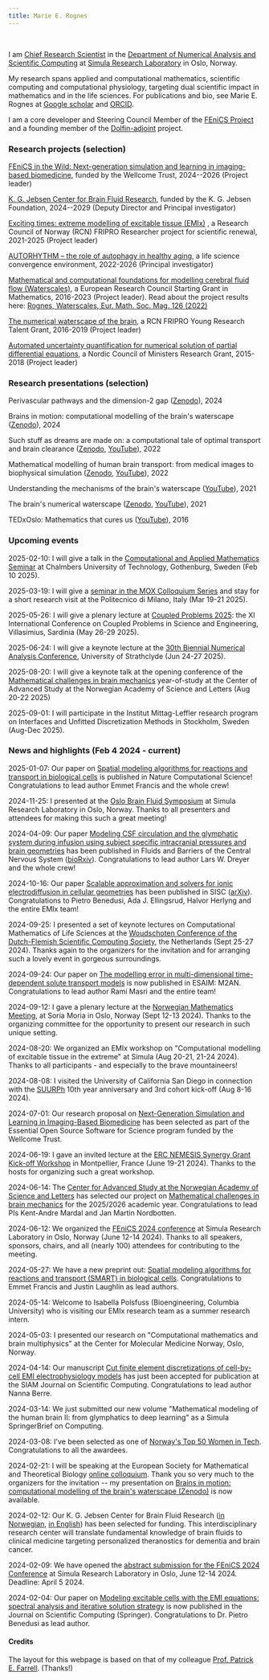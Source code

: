 ```yaml
---
title: Marie E. Rognes
---
```


&nbsp;
&nbsp;

I am [Chief Research Scientist](https://www.simula.no/people/meg) in
the [Department of Numerical Analysis and Scientific
Computing](https://www.simula.no/research/research-departments/numerical-analysis-and-scientific-computing)
at [Simula Research Laboratory](https://www.simula.no) in Oslo,
Norway. 

My research spans applied and computational mathematics, scientific
computing and computational physiology, targeting dual scientific
impact in mathematics and in the life sciences. For publications and
bio, see Marie E. Rognes at [Google
scholar](https://scholar.google.com/citations?user=BHyQJSAAAAAJ&hl=en)
and [ORCID](https://orcid.org/0000-0002-6872-3710).

I am a core developer and Steering Council Member of the [FEniCS
Project](https://www.fenicsproject.org) and a founding member of the
[Dolfin-adjoint](https://www.dolfin-adjoint.org/en/latest/) project. 

<h3>Research projects (selection) </h3>

[FEniCS in the Wild: Next-generation simulation and learning in imaging-based biomedicine](https://www.simula.no/about/news/funding-awarded-next-generation-simulation-learning-imaging-based-biomedicine), funded by the Wellcome Trust, 2024--2026 (Project leader)

[K. G. Jebsen Center for Brain Fluid Research](https://www.med.uio.no/klinmed/forskning/sentre/kg-jebsen-hjerneveske/), funded by the K. G. Jebsen Foundation, 2024--2029 (Deputy Director and Principal investigator)

[Exciting times: extreme modelling of excitable tissue (EMIx)](https://www.simula.no/research/projects/exciting-times-extreme-modelling-excitable-tissue-emix) , a Research Council of Norway (RCN) FRIPRO Researcher project for scientific renewal, 2021-2025 (Project leader)
 
[AUTORHYTHM – the role of autophagy in healthy aging](https://www.uio.no/english/research/strategic-research-areas/life-science/research/convergence-environments/autorhythm/), a life science convergence environment, 2022-2026 (Principal investigator)
 
[Mathematical and computational foundations for modelling cerebral fluid flow (Waterscales)](https://www.simula.no/research/projects/waterscales-mathematical-and-computational-foundations-modeling-cerebral-fluid), a European Research Council Starting Grant in Mathematics, 2016-2023 (Project leader). Read about the project results here: [Rognes, Waterscales, Eur. Math. Soc. Mag. 126 (2022)](https://euromathsoc.org/magazine/articles/115)
 
[The numerical waterscape of the brain](https://www.simula.no/research/projects/waterscape-numerical-waterscape-brain), a RCN FRIPRO Young Research Talent Grant, 2016-2019 (Project leader)
 
[Automated uncertainty quantification for numerical solution of partial differential equations](https://www.simula.no/research/projects/auq-pde-automated-uncertainty-quantification-numerical-solutions-partial), a Nordic Council of Ministers Research Grant, 2015-2018 (Project leader)

<h3>Research presentations (selection) </h3>

Perivascular pathways and the dimension-2 gap ([Zenodo](https://zenodo.org/doi/10.5281/zenodo.12192254)), 2024

Brains in motion: computational modelling of the brain's waterscape ([Zenodo](https://doi.org/10.5281/zenodo.10687990)), 2024

Such stuff as dreams are made on: a computational tale of optimal transport and brain clearance ([Zenodo](https://doi.org/10.5281/zenodo.7838956), [YouTube](https://youtu.be/bX0Jm8BgF7o?si=uG1M8Yz8qWUNw0vC)), 2022
 
Mathematical modelling of human brain transport: from medical images to biophysical simulation ([Zenodo](https://doi.org/10.5281/zenodo.6401763), [YouTube](https://youtu.be/HSuVn8KJL-w?si=jxmdJGlpKN9JwN-1)), 2022

Understanding the mechanisms of the brain's waterscape ([YouTube](https://youtu.be/Uis7-h3iWug?si=3HQ1_okdAve6NZzF)), 2021

The brain's numerical waterscape ([Zenodo](https://doi.org/10.5281/zenodo.10688045), [YouTube](https://youtu.be/PcCuZiAJlEc?si=ra4Ley3k3btaMNnx)), 2021

TEDxOslo: Mathematics that cures us ([YouTube](https://youtu.be/FW1Z7cSUjmI?si=25TIWt5Lp980GfNl)), 2016 

<h3 id="future">Upcoming events</h3>

<p>2025-02-10: I will give a talk in the <a href="https://researchseminars.org/seminar/cam">Computational and Applied Mathematics Seminar</a> at Chalmbers University of Technology, Gothenburg, Sweden (Feb 10 2025). </p>
<p>2025-03-19: I will give a <a href="https://mox.polimi.it/mox-colloquia-seminars-list/mox-seminars/?id_evento=2516">seminar in the MOX Colloquium Series</a> and stay for a short research visit at the Politecnico di Milano, Italy (Mar 19-21 2025). </p>
<p>2025-05-26: I will give a plenary lecture at <a href="https://coupled2025.cimne.com/">Coupled Problems 2025</a>: the XI International Conference on Coupled Problems in Science and Engineering, Villasimius, Sardinia (May 26-29 2025).</p>
<p>2025-06-24: I will give a keynote lecture at the <a href="https://numericalanalysisconference.org.uk/conferences/2025">30th Biennial Numerical Analysis Conference</a>, University of Strathclyde (Jun 24-27 2025).</p> 
<p>2025-08-20: I will give a keynote talk at the opening conference of the <a href="https://cas-nor.no/news/announcing-cas-projects-20252026">Mathematical challenges in brain mechanics</a> year-of-study at the Center of Advanced Study at the Norwegian Academy of Science and Letters (Aug 20-22 2025) </p>
<p>2025-09-01: I will participate in the Institut Mittag-Leffler research program on Interfaces and Unfitted Discretization Methods in Stockholm, Sweden (Aug-Dec 2025).</p> 

<h3 id="news">News and highlights (Feb 4 2024 - current)</h3>

<p>2025-01-07: Our paper on <a href="https://doi.org/10.1038/s43588-024-00745-x">Spatial modeling algorithms for reactions and transport in biological cells</a> is published in Nature Computational Science! Congratulations to lead author Emmet Francis and the whole crew!</p>
<p>2024-11-25: I presented at the <a href="https://www.med.uio.no/klinmed/english/research/centres/kg-jebsen-brain-fluid/news-and-events/events/2024/oslo-brain-fluid-symposium.html">Oslo Brain Fluid Symposium</a> at Simula Research Laboratory in Oslo, Norway. Thanks to all presenters and attendees for making this such a great meeting! </p>
<p>2024-04-09: Our paper <a href="https://fluidsbarrierscns.biomedcentral.com/articles/10.1186/s12987-024-00582-0">Modeling CSF circulation and the glymphatic system during infusion using subject specific intracranial pressures and brain geometries</a> has been published in Fluids and Barriers of the Central Nervous System (<a href="https://doi.org/10.1186/s12987-024-00582-0">bioRxiv</a>). Congratulations to lead author Lars W. Dreyer and the whole crew! </p>
<p>2024-10-16: Our paper <a href="https://epubs.siam.org/doi/10.1137/24M1644717">Scalable approximation and solvers for ionic electrodiffusion in cellular geometries</a> has been published in SISC (<a href="https://arxiv.org/abs/2403.04491">arXiv</a>). Congratulations to Pietro Benedusi, Ada J. Ellingsrud, Halvor Herlyng and the entire EMIx team! </p>
<p>2024-09-25: I presented a set of keynote lectures on Computational Mathematics of Life Sciences at the <a href="https://wsc.project.cwi.nl/woudschoten-conferences/2024-conference">Woudschoten Conference of the Dutch-Flemish Scientific Computing Society</a>, the Netherlands (Sept 25-27 2024). Thanks again to the organizers for the invitation and for arranging such a lovely event in gorgeous surroundings. </p>
<p>2024-09-24: Our paper on <a href="https://www.esaim-m2an.org/articles/m2an/abs/2024/05/m2an230121/m2an230121.html">The modelling error in multi-dimensional time-dependent solute transport models</a> is now published in ESAIM: M2AN. Congratulations to lead author Rami Masri and the entire team! </p>
<p>2024-09-12: I gave a plenary lecture at the <a href="https://www.mn.uio.no/math/forskning/aktuelt/arrangementer/konferanser/nmm24/">Norwegian Mathematics Meeting</a>, at Soria Moria in Oslo, Norway (Sept 12-13 2024). Thanks to the organizing committee for the opportunity to present our research in such unique setting. </p>
<p>2024-08-20: We organized an EMIx workshop on "Computational modelling of excitable tissue in the extreme" at Simula (Aug 20-21, 21-24 2024). Thanks to all participants - and especially to the brave mountaineers! </p>
<p>2024-08-08: I visited the University of California San Diego in connection with the <a href="https://www.simula.no/education/research-exchanges/suurph">SUURPh</a> 10th year anniversary and 3rd cohort kick-off (Aug 8-16 2024). </p>
<p>2024-07-01: Our research proposal on <a href="https://chanzuckerberg.com/eoss/proposals/next-generation-simulation-and-learning-in-imaging-based-biomedicine/">Next-Generation Simulation and Learning in Imaging-Based Biomedicine</a> has been selected as part of the Essential Open Source Software for Science program funded by the Wellcome Trust. </p>
<p>2024-06-19: I gave an invited lecture at the <a href="https://erc-nemesis.eu/events/workshop-montpellier">ERC NEMESIS Synergy Grant Kick-off Workshop</a> in Montpellier, France (June 19-21 2024). Thanks to the hosts for organizing such a great workshop. </p>
<p>2024-06-14: The <a href="https://cas-nor.no/">Center for Advanced Study at the Norwegian Academy of Science and Letters</a> has selected our project on <a href="https://cas-nor.no/index.php/project/mathematical-challenges-brain-mechanics">Mathematical challenges in brain mechanics</a> for the 2025/2026 academic year. Congratulations to lead PIs Kent-Andre Mardal and Jan Martin Nordbotten. </p>
<p>2024-06-12: We organized the <a href="https://fenicsproject.org/fenics-2024/">FEniCS 2024 conference</a> at Simula Research Laboratory in Oslo, Norway (June 12-14 2024). Thanks to all speakers, sponsors, chairs, and all (nearly 100) attendees for contributing to the meeting.</p>
<p>2024-05-27: We have a new preprint out: <a href="https://doi.org/10.1101/2024.05.23.595604">Spatial modeling algorithms for reactions and transport (SMART) in biological cells</a>. Congratulations to Emmet Francis and Justin Laughlin as lead authors. </p>
<p>2024-05-14: Welcome to Isabella Polsfuss (Bioengineering, Columbia University) who is visiting our EMIx research team as a summer research intern. </p>
<p>2024-05-03: I presented our research on "Computational mathematics and brain multiphysics" at the Center for Molecular Medicine Norway, Oslo, Norway. </p>
<p>2024-04-14: Our manuscript <a href="https://doi.org/10.48550/arXiv.2306.03001"> Cut finite element discretizations of cell-by-cell EMI electrophysiology models</a> has just been accepted for publication at the SIAM Journal on Scientific Computing. Congratulations to lead author Nanna Berre. </p>
<p>2024-03-14: We just submitted our new volume "Mathematical modeling of the human brain II: from glymphatics to deep learning" as a Simula SpringerBrief on Computing. </p>
<p>2024-03-08: I've been selected as one of <a href="https://www.abelia.no/50techkvinner/2024/">Norway's Top 50 Women in Tech</a>. Congratulations to all the awardees. </p>
<p>2024-02-21: I will be speaking at the European Society for Mathematical and Theoretical Biology <a href="https://www.esmtb.org/event-5597467">online colloquium</a>. Thank you so very much to the organizers for the invitation -- my presentation on <a href="https://doi.org/10.5281/zenodo.10687990">Brains in motion: computational modelling of the brain's waterscape (Zenodo)</a> is now available. </p>
<p>2024-02-12: Our K. G. Jebsen Center for Brain Fluid Research (<a href="https://stiftkgj.no/nyheter/nytt-k-g-jebsen-senter-for-hjernevaeskeforskning/">in Norwegian</a>, <a href="https://www.simula.no/about/news/new-jebsen-center-research-brain-fluids">in English</a>) has been selected for funding. This interdisciplinary research center will translate fundamental knowledge of brain fluids to clinical medicine targeting personalized theranostics for dementia and brain cancer. </p>
<p>2024-02-09: We have opened the <a href="https://fenicsproject.org/fenics-2024/">abstract submission for the FEniCS 2024 Conference</a> at Simula Research Laboratory in Oslo, June 12-14 2024. Deadline: April 5 2024.</p>
<p>2024-02-04: Our paper on <a href="https://link.springer.com/article/10.1007/s10915-023-02449-2">Modeling excitable cells with the EMI equations: spectral analysis and iterative solution strategy</a> is now published in the Journal on Scientific Computing (Springer). Congratulations to Dr. Pietro Benedusi as lead author.</p>

<h4 id="credit">Credits</h4>

The layout for this webpage is based on that of my colleague [Prof. Patrick E. Farrell](https://pefarrell.org/). (Thanks!)
